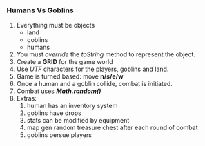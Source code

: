 ### Humans Vs Goblins

1. Everything must be objects
    - land
    - goblins
    - humans
2. You must *override* the _toString_ method to
represent the object.
3. Create a **GRID** for the game world
4. Use _UTF_ characters for the players, goblins and land.
5. Game is turned based: move **n/s/e/w**
6. Once a human and a goblin collide, combat is initiated.
7. Combat uses _**Math.random()**_ 
8. Extras:
    1. human has an inventory system
    2. goblins have drops
    3. stats can be modified by equipment
    4. map gen random treasure chest after each round of combat
    5. goblins persue players
